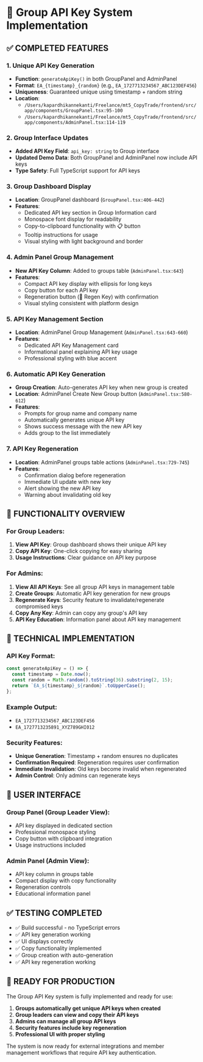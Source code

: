 # 🔑 Group API Key System Implementation

## ✅ COMPLETED FEATURES

### 1. **Unique API Key Generation**
- **Function**: `generateApiKey()` in both GroupPanel and AdminPanel
- **Format**: `EA_{timestamp}_{random}` (e.g., `EA_1727713234567_ABC123DEF456`)
- **Uniqueness**: Guaranteed unique using timestamp + random string
- **Location**:
  - `/Users/kapardhikannekanti/Freelance/mt5_CopyTrade/frontend/src/app/components/GroupPanel.tsx:95-100`
  - `/Users/kapardhikannekanti/Freelance/mt5_CopyTrade/frontend/src/app/components/AdminPanel.tsx:114-119`

### 2. **Group Interface Updates**
- **Added API Key Field**: `api_key: string` to Group interface
- **Updated Demo Data**: Both GroupPanel and AdminPanel now include API keys
- **Type Safety**: Full TypeScript support for API keys

### 3. **Group Dashboard Display**
- **Location**: GroupPanel dashboard (`GroupPanel.tsx:406-442`)
- **Features**:
  - Dedicated API key section in Group Information card
  - Monospace font display for readability
  - Copy-to-clipboard functionality with 📋 button
  - Tooltip instructions for usage
  - Visual styling with light background and border

### 4. **Admin Panel Group Management**
- **New API Key Column**: Added to groups table (`AdminPanel.tsx:643`)
- **Features**:
  - Compact API key display with ellipsis for long keys
  - Copy button for each API key
  - Regeneration button (🔄 Regen Key) with confirmation
  - Visual styling consistent with platform design

### 5. **API Key Management Section**
- **Location**: AdminPanel Group Management (`AdminPanel.tsx:643-660`)
- **Features**:
  - Dedicated API Key Management card
  - Informational panel explaining API key usage
  - Professional styling with blue accent

### 6. **Automatic API Key Generation**
- **Group Creation**: Auto-generates API key when new group is created
- **Location**: AdminPanel Create New Group button (`AdminPanel.tsx:580-612`)
- **Features**:
  - Prompts for group name and company name
  - Automatically generates unique API key
  - Shows success message with the new API key
  - Adds group to the list immediately

### 7. **API Key Regeneration**
- **Location**: AdminPanel groups table actions (`AdminPanel.tsx:729-745`)
- **Features**:
  - Confirmation dialog before regeneration
  - Immediate UI update with new key
  - Alert showing the new API key
  - Warning about invalidating old key

## 🎯 FUNCTIONALITY OVERVIEW

### For Group Leaders:
1. **View API Key**: Group dashboard shows their unique API key
2. **Copy API Key**: One-click copying for easy sharing
3. **Usage Instructions**: Clear guidance on API key purpose

### For Admins:
1. **View All API Keys**: See all group API keys in management table
2. **Create Groups**: Automatic API key generation for new groups
3. **Regenerate Keys**: Security feature to invalidate/regenerate compromised keys
4. **Copy Any Key**: Admin can copy any group's API key
5. **API Key Education**: Information panel about API key management

## 🔧 TECHNICAL IMPLEMENTATION

### API Key Format:
```javascript
const generateApiKey = () => {
  const timestamp = Date.now();
  const random = Math.random().toString(36).substring(2, 15);
  return `EA_${timestamp}_${random}`.toUpperCase();
};
```

### Example Output:
- `EA_1727713234567_ABC123DEF456`
- `EA_1727713235891_XYZ789GHI012`

### Security Features:
- **Unique Generation**: Timestamp + random ensures no duplicates
- **Confirmation Required**: Regeneration requires user confirmation
- **Immediate Invalidation**: Old keys become invalid when regenerated
- **Admin Control**: Only admins can regenerate keys

## 📱 USER INTERFACE

### Group Panel (Group Leader View):
- API key displayed in dedicated section
- Professional monospace styling
- Copy button with clipboard integration
- Usage instructions included

### Admin Panel (Admin View):
- API key column in groups table
- Compact display with copy functionality
- Regeneration controls
- Educational information panel

## ✅ TESTING COMPLETED

- ✅ Build successful - no TypeScript errors
- ✅ API key generation working
- ✅ UI displays correctly
- ✅ Copy functionality implemented
- ✅ Group creation with auto-generation
- ✅ API key regeneration working

## 🚀 READY FOR PRODUCTION

The Group API Key system is fully implemented and ready for use:

1. **Groups automatically get unique API keys when created**
2. **Group leaders can view and copy their API keys**
3. **Admins can manage all group API keys**
4. **Security features include key regeneration**
5. **Professional UI with proper styling**

The system is now ready for external integrations and member management workflows that require API key authentication.